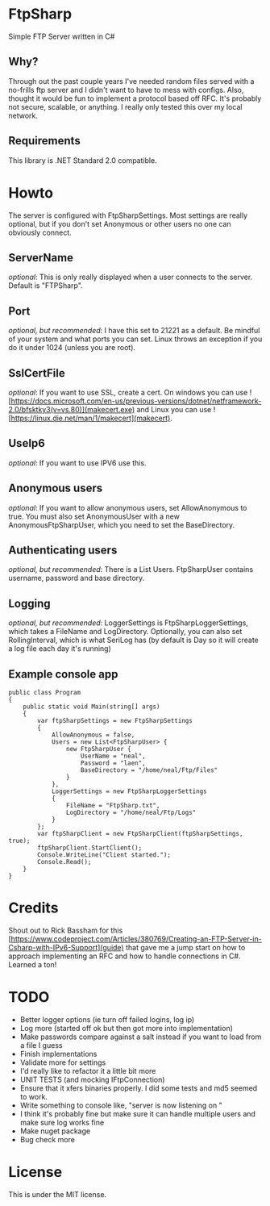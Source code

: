 # FtpSharp

Simple FTP Server written in C#

## Why?

Through out the past couple years I've needed random files served with a no-frills ftp server and I didn't want to have to mess with configs.
Also, thought it would be fun to implement a protocol based off RFC.
It's probably not secure, scalable, or anything. I really only tested this over my local network.


## Requirements

This library is .NET Standard 2.0 compatible.

# Howto

The server is configured with FtpSharpSettings. Most settings are really optional, but if you don't set Anonymous or other users no one can obviously connect.

## ServerName
_optional_: This is only really displayed when a user connects to the server. Default is "FTPSharp".

## Port
_optional, but recommended_: I have this set to 21221 as a default. Be mindful of your system and what ports you can set. Linux throws an exception if you do it under 1024 (unless you are root).

## SslCertFile
_optional_: If you want to use SSL, create a cert. On windows you can use ![https://docs.microsoft.com/en-us/previous-versions/dotnet/netframework-2.0/bfsktky3(v=vs.80)](makecert.exe) and Linux you can use ![https://linux.die.net/man/1/makecert](makecert).

## UseIp6
_optional_: If you want to use IPV6 use this.

## Anonymous users

_optional_: If you want to allow anonymous users, set AllowAnonymous to true. You must also set AnonymousUser with a new AnonymousFtpSharpUser, which you need to set the BaseDirectory.

## Authenticating users

_optional, but recommended_: There is a List<FtpSharpUser> Users. FtpSharpUser contains username, password and base directory.

## Logging
_optional, but recommended_: LoggerSettings is FtpSharpLoggerSettings, which takes a FileName and LogDirectory. Optionally, you can also set RollingInterval, which is what SeriLog has (by default is Day so it will create a log file each day it's running)

## Example console app

    public class Program
    {
        public static void Main(string[] args)
        {
            var ftpSharpSettings = new FtpSharpSettings
            {
                AllowAnonymous = false,
                Users = new List<FtpSharpUser> {
                    new FtpSharpUser {
                        UserName = "neal",
                        Password = "laen",
                        BaseDirectory = "/home/neal/Ftp/Files"
                    }
                },
                LoggerSettings = new FtpSharpLoggerSettings
                {
                    FileName = "FtpSharp.txt",
                    LogDirectory = "/home/neal/Ftp/Logs"
                }
            };    
            var ftpSharpClient = new FtpSharpClient(ftpSharpSettings, true);
            ftpSharpClient.StartClient();
            Console.WriteLine("Client started.");
            Console.Read();
        }
    }

# Credits

Shout out to Rick Bassham for this [https://www.codeproject.com/Articles/380769/Creating-an-FTP-Server-in-Csharp-with-IPv6-Support](guide) that gave me a jump start on how to approach implementing an RFC and how to handle connections in C#. Learned a ton!

# TODO

 - Better logger options (ie turn off failed logins, log ip)
 - Log more (started off ok but then got more into implementation)
 - Make passwords compare against a salt instead if you want to load from a file I guess
 - Finish implementations
 - Validate more for settings
 - I'd really like to refactor it a little bit more
 - UNIT TESTS (and mocking IFtpConnection)
 - Ensure that it xfers binaries properly. I did some tests and md5 seemed to work.
 - Write something to console like, "server is now listening on "
 - I think it's probably fine but make sure it can handle multiple users and make sure log works fine
 - Make nuget package
 - Bug check more

 # License

 This is under the MIT license.